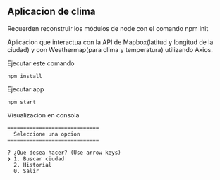 ## Aplicacion de clima

Recuerden reconstruir los módulos de node con el comando npm init

Aplicacion que interactua con la API de Mapbox(latitud y longitud de la ciudad) y con Weathermap(para clima y temperatura) utilizando Axios.

Ejecutar este comando

```
npm install
```

Ejecutar app

```
npm start
```

Visualizacion en consola

```
=============================
  Seleccione una opcion  
=============================

? ¿Que desea hacer? (Use arrow keys)
❯ 1. Buscar ciudad 
  2. Historial 
  0. Salir 
  ```